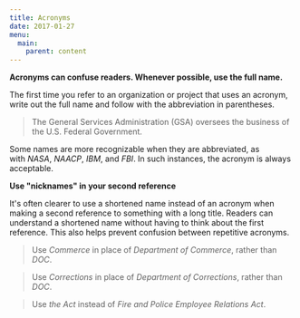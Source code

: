 ```yaml
---
title: Acronyms
date: 2017-01-27
menu:
  main:
    parent: content
---
```

**Acronyms can confuse readers. Whenever possible, use the full name.**

The first time you refer to an organization or project that uses an acronym, write out the full name and follow with the abbreviation in parentheses.

>The General Services Administration (GSA) oversees the business of the U.S. Federal Government.

Some names are more recognizable when they are abbreviated, as with *NASA*, *NAACP*, *IBM*, and *FBI*. In such instances, the acronym is always acceptable.

**Use "nicknames" in your second reference**

It's often clearer to use a shortened name instead of an acronym when making a second reference to something with a long title. Readers can understand a shortened name without having to think about the first reference. This also helps prevent confusion between repetitive acronyms.

> Use *Commerce* in place of *Department of Commerce*, rather than *DOC*.

>Use *Corrections* in place of *Department of Corrections*, rather than *DOC*.

>Use *the Act* instead of *Fire and Police Employee Relations Act*.
